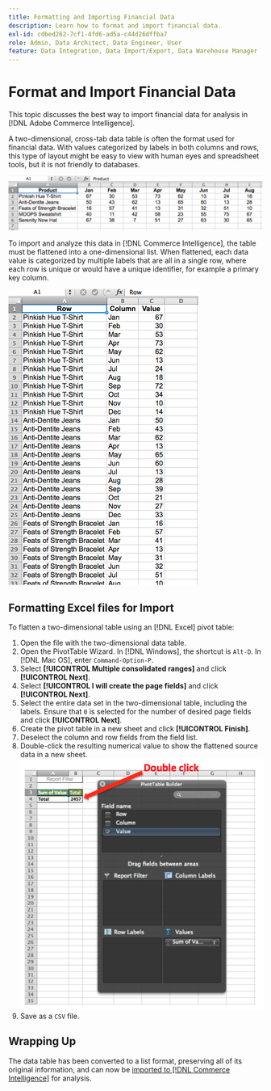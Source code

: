 ```yaml
---
title: Formatting and Importing Financial Data
description: Learn how to format and import financial data.
exl-id: cdbed262-7cf1-4fd6-ad5a-c44d26dffba7
role: Admin, Data Architect, Data Engineer, User
feature: Data Integration, Data Import/Export, Data Warehouse Manager
---
```

# Format and Import Financial Data

This topic discusses the best way to import financial data for analysis in [!DNL Adobe Commerce Intelligence].

A two-dimensional, cross-tab data table is often the format used for financial data. With values categorized by labels in both columns and rows, this type of layout might be easy to view with human eyes and spreadsheet tools, but it is not friendly to databases.

![Crosstab format showing data in pivot table layout](../../mbi/assets/crosstab.png)

To import and analyze this data in [!DNL Commerce Intelligence], the table must be flattened into a one-dimensional list. When flattened, each data value is categorized by multiple labels that are all in a single row, where each row is unique or would have a unique identifier, for example a primary key column.

![Flattened format showing data in columnar layout](../../mbi/assets/flattened.png)

## Formatting Excel files for Import

To flatten a two-dimensional table using an [!DNL Excel] pivot table:

1. Open the file with the two-dimensional data table.
1. Open the PivotTable Wizard. In [!DNL Windows], the shortcut is `Alt-D`. In [!DNL Mac OS], enter `Command-Option-P`.
1. Select **[!UICONTROL Multiple consolidated ranges]** and click **[!UICONTROL Next]**.
1. Select **[!UICONTROL I will create the page fields]** and click **[!UICONTROL Next]**.
1. Select the entire data set in the two-dimensional table, including the labels. Ensure that `0` is selected for the number of desired page fields and click **[!UICONTROL Next]**.
1. Create the pivot table in a new sheet and click **[!UICONTROL Finish]**.
1. Deselect the column and row fields from the field list.
1. Double-click the resulting numerical value to show the flattened source data in a new sheet.
    ![Excel pivot table field list showing double-click to expand](../../mbi/assets/pivot-table-double-click.png)
1. Save as a `CSV` file.

## Wrapping Up

The data table has been converted to a list format, preserving all of its original information, and can now be [imported to [!DNL Commerce Intelligence]](../data-analyst/importing-data/connecting-data/using-file-uploader.md) for analysis.
